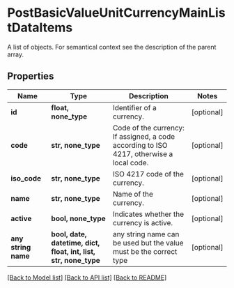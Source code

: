 # PostBasicValueUnitCurrencyMainListDataItems

A list of objects. For semantical context see the description of the parent array.

## Properties
Name | Type | Description | Notes
------------ | ------------- | ------------- | -------------
**id** | **float, none_type** | Identifier of a currency. | [optional] 
**code** | **str, none_type** | Code of the currency: If assigned, a code according to ISO 4217, otherwise a local code. | [optional] 
**iso_code** | **str, none_type** | ISO 4217 code of the currency. | [optional] 
**name** | **str, none_type** | Name of the currency. | [optional] 
**active** | **bool, none_type** | Indicates whether the currency is active. | [optional] 
**any string name** | **bool, date, datetime, dict, float, int, list, str, none_type** | any string name can be used but the value must be the correct type | [optional]

[[Back to Model list]](../README.md#documentation-for-models) [[Back to API list]](../README.md#documentation-for-api-endpoints) [[Back to README]](../README.md)


